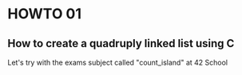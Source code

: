 # HOWTO 01
## How to create a quadruply linked list using C
Let's try with the exams subject called "count_island" at 42 School
